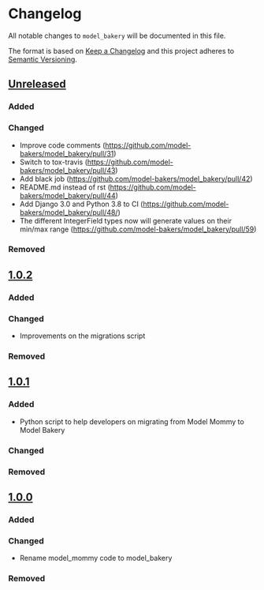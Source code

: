 # Changelog

All notable changes to `model_bakery` will be documented in this file.

The format is based on [Keep a Changelog](http://keepachangelog.com/)
and this project adheres to [Semantic Versioning](http://semver.org/).

## [Unreleased](https://github.com/model-bakers/model_bakery/tree/master)

### Added

### Changed
- Improve code comments (https://github.com/model-bakers/model_bakery/pull/31)
- Switch to tox-travis (https://github.com/model-bakers/model_bakery/pull/43)
- Add black job (https://github.com/model-bakers/model_bakery/pull/42)
- README.md instead of rst (https://github.com/model-bakers/model_bakery/pull/44)
- Add Django 3.0 and Python 3.8 to CI (https://github.com/model-bakers/model_bakery/pull/48/)
- The different IntegerField types now will generate values on their min/max range (https://github.com/model-bakers/model_bakery/pull/59)

### Removed

## [1.0.2](https://pypi.org/project/model-bakery/1.0.2/)

### Added

### Changed
- Improvements on the migrations script

### Removed

## [1.0.1](https://pypi.org/project/model-bakery/1.0.1/)

### Added
- Python script to help developers on migrating from Model Mommy to Model Bakery

### Changed

### Removed

## [1.0.0](https://pypi.org/project/model-bakery/1.0.0/)

### Added

### Changed
- Rename model_mommy code to model_bakery

### Removed
